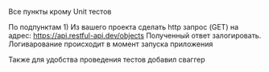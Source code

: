 Все пункты крому Unit тестов

По подпунктам 1) Из вашего проекта сделать http запрос (GET) на адрес: https://api.restful-api.dev/objects  Полученный ответ залогировать.
Логиварование происходит в момент запуска приложения

Также для удобства проведения тестов добавил сваггер

